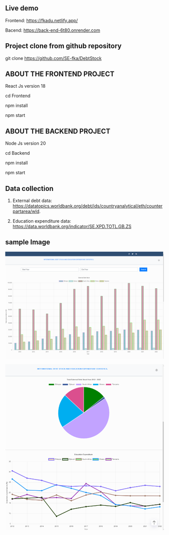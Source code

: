 
 ## Live demo 

Frontend: https://fkadu.netlify.app/

Bacend: https://back-end-6t80.onrender.com


## Project clone from github repository

git clone https://github.com/SE-fka/DebtStock

## ABOUT THE FRONTEND PROJECT 

React Js version 18

cd Frontend

npm install

npm start


## ABOUT THE BACKEND PROJECT

Node Js version 20

cd Backend

npm install

npm start

## Data collection 

1. External debt data: https://datatopics.worldbank.org/debt/ids/countryanalytical/eth/counterpartarea/wld.

2. Education expenditure data: https://data.worldbank.org/indicator/SE.XPD.TOTL.GB.ZS

 ## sample Image

 ![alt text](image.png)
 
 ![alt text](image-1.png)